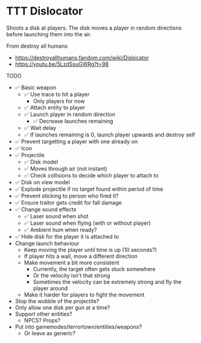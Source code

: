 # TTT Dislocator

Shoots a disk at players. The disk moves a player in random directions before launching them into the air.

From destroy all humans
* https://destroyallhumans.fandom.com/wiki/Dislocator
* https://youtu.be/5LzdSsuGWRg?t=98


TODO
* ✅ Basic weapon
    * ✅ Use trace to hit a player
        * Only players for now
    * ✅ Attach entity to player
    * ✅ Launch player in random direction
        * ✅ Decrease launches remaining
    * ✅ Wait delay
    * ✅ If launches remaining is 0, launch player upwards and destroy self
* ✅ Prevent targetting a player with one already on
* ✅ Icon
* ✅ Projectile
    * ✅ Disk model
    * ✅ Moves through air (not instant)
    * ✅ Check collisions to decide which player to attach to
* ✅ Disk on view model
* ✅ Explode projectile if no target found within period of time
* ✅ Prevent sticking to person who fired it?
* ✅ Ensure traitor gets credit for fall damage
* ✅ Change sound effects
    * ✅ Laser sound when shot
    * ✅ Laser sound when flying (with or without player)
    * ✅ Ambient hum when ready?
* ✅ Hide disk for the player it is attached to
* Change launch behaviour
    * Keep moving the player until time is up (10 seconds?)
    * If player hits a wall, move a different direction
    * Make movement a bit more consistent
        * Currently, the target often gets stuck somewhere
        * Or the velocity isn't that strong
        * Sometimes the velocity can be extremely strong and fly the player around
    * Make it harder for players to fight the movement
* Stop the wobble of the projectile?
* Only allow one disk per gun at a time?
* Support other entities?
    * NPCS? Props?
* Put into gamemodes/terrortown/entities/weapons?
    * Or leave as generic?
